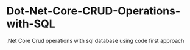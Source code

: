 # Dot-Net-Core-CRUD-Operations-with-SQL
.Net Core Crud operations with sql database using code first approach
